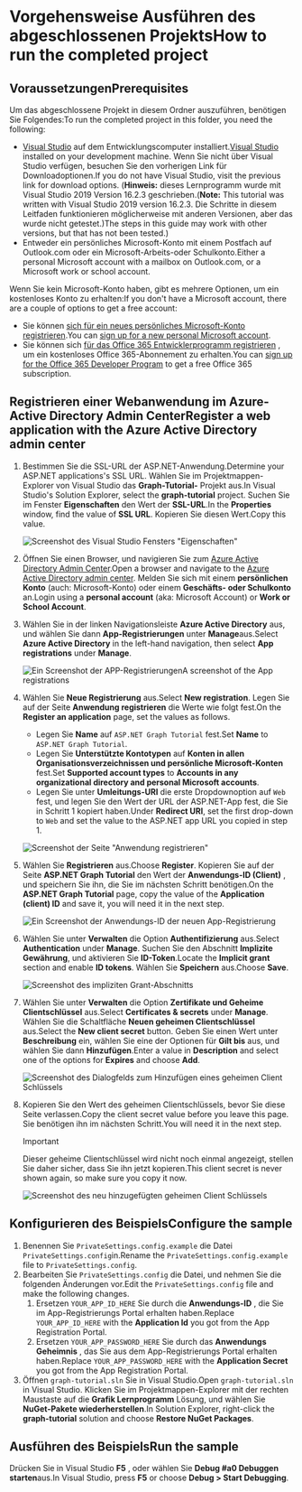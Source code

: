 # <a name="how-to-run-the-completed-project"></a><span data-ttu-id="8988d-101">Vorgehensweise Ausführen des abgeschlossenen Projekts</span><span class="sxs-lookup"><span data-stu-id="8988d-101">How to run the completed project</span></span>

## <a name="prerequisites"></a><span data-ttu-id="8988d-102">Voraussetzungen</span><span class="sxs-lookup"><span data-stu-id="8988d-102">Prerequisites</span></span>

<span data-ttu-id="8988d-103">Um das abgeschlossene Projekt in diesem Ordner auszuführen, benötigen Sie Folgendes:</span><span class="sxs-lookup"><span data-stu-id="8988d-103">To run the completed project in this folder, you need the following:</span></span>

- <span data-ttu-id="8988d-104">[Visual Studio](https://visualstudio.microsoft.com/vs/) auf dem Entwicklungscomputer installiert.</span><span class="sxs-lookup"><span data-stu-id="8988d-104">[Visual Studio](https://visualstudio.microsoft.com/vs/) installed on your development machine.</span></span> <span data-ttu-id="8988d-105">Wenn Sie nicht über Visual Studio verfügen, besuchen Sie den vorherigen Link für Downloadoptionen.</span><span class="sxs-lookup"><span data-stu-id="8988d-105">If you do not have Visual Studio, visit the previous link for download options.</span></span> <span data-ttu-id="8988d-106">(**Hinweis:** dieses Lernprogramm wurde mit Visual Studio 2019 Version 16.2.3 geschrieben.</span><span class="sxs-lookup"><span data-stu-id="8988d-106">(**Note:** This tutorial was written with Visual Studio 2019 version 16.2.3.</span></span> <span data-ttu-id="8988d-107">Die Schritte in diesem Leitfaden funktionieren möglicherweise mit anderen Versionen, aber das wurde nicht getestet.)</span><span class="sxs-lookup"><span data-stu-id="8988d-107">The steps in this guide may work with other versions, but that has not been tested.)</span></span>
- <span data-ttu-id="8988d-108">Entweder ein persönliches Microsoft-Konto mit einem Postfach auf Outlook.com oder ein Microsoft-Arbeits-oder Schulkonto.</span><span class="sxs-lookup"><span data-stu-id="8988d-108">Either a personal Microsoft account with a mailbox on Outlook.com, or a Microsoft work or school account.</span></span>

<span data-ttu-id="8988d-109">Wenn Sie kein Microsoft-Konto haben, gibt es mehrere Optionen, um ein kostenloses Konto zu erhalten:</span><span class="sxs-lookup"><span data-stu-id="8988d-109">If you don't have a Microsoft account, there are a couple of options to get a free account:</span></span>

- <span data-ttu-id="8988d-110">Sie können [sich für ein neues persönliches Microsoft-Konto registrieren](https://signup.live.com/signup?wa=wsignin1.0&rpsnv=12&ct=1454618383&rver=6.4.6456.0&wp=MBI_SSL_SHARED&wreply=https://mail.live.com/default.aspx&id=64855&cbcxt=mai&bk=1454618383&uiflavor=web&uaid=b213a65b4fdc484382b6622b3ecaa547&mkt=E-US&lc=1033&lic=1).</span><span class="sxs-lookup"><span data-stu-id="8988d-110">You can [sign up for a new personal Microsoft account](https://signup.live.com/signup?wa=wsignin1.0&rpsnv=12&ct=1454618383&rver=6.4.6456.0&wp=MBI_SSL_SHARED&wreply=https://mail.live.com/default.aspx&id=64855&cbcxt=mai&bk=1454618383&uiflavor=web&uaid=b213a65b4fdc484382b6622b3ecaa547&mkt=E-US&lc=1033&lic=1).</span></span>
- <span data-ttu-id="8988d-111">Sie können sich [für das Office 365 Entwicklerprogramm registrieren](https://developer.microsoft.com/office/dev-program) , um ein kostenloses Office 365-Abonnement zu erhalten.</span><span class="sxs-lookup"><span data-stu-id="8988d-111">You can [sign up for the Office 365 Developer Program](https://developer.microsoft.com/office/dev-program) to get a free Office 365 subscription.</span></span>

## <a name="register-a-web-application-with-the-azure-active-directory-admin-center"></a><span data-ttu-id="8988d-112">Registrieren einer Webanwendung im Azure-Active Directory Admin Center</span><span class="sxs-lookup"><span data-stu-id="8988d-112">Register a web application with the Azure Active Directory admin center</span></span>

1. <span data-ttu-id="8988d-113">Bestimmen Sie die SSL-URL der ASP.NET-Anwendung.</span><span class="sxs-lookup"><span data-stu-id="8988d-113">Determine your ASP.NET applications's SSL URL.</span></span> <span data-ttu-id="8988d-114">Wählen Sie im Projektmappen-Explorer von Visual Studio das **Graph-Tutorial-** Projekt aus.</span><span class="sxs-lookup"><span data-stu-id="8988d-114">In Visual Studio's Solution Explorer, select the **graph-tutorial** project.</span></span> <span data-ttu-id="8988d-115">Suchen Sie im Fenster **Eigenschaften** den Wert der **SSL-URL**.</span><span class="sxs-lookup"><span data-stu-id="8988d-115">In the **Properties** window, find the value of **SSL URL**.</span></span> <span data-ttu-id="8988d-116">Kopieren Sie diesen Wert.</span><span class="sxs-lookup"><span data-stu-id="8988d-116">Copy this value.</span></span>

    ![Screenshot des Visual Studio Fensters "Eigenschaften"](/tutorial/images/vs-project-url.png)

1. <span data-ttu-id="8988d-118">Öffnen Sie einen Browser, und navigieren Sie zum [Azure Active Directory Admin Center](https://aad.portal.azure.com).</span><span class="sxs-lookup"><span data-stu-id="8988d-118">Open a browser and navigate to the [Azure Active Directory admin center](https://aad.portal.azure.com).</span></span> <span data-ttu-id="8988d-119">Melden Sie sich mit einem **persönlichen Konto** (auch: Microsoft-Konto) oder einem **Geschäfts- oder Schulkonto** an.</span><span class="sxs-lookup"><span data-stu-id="8988d-119">Login using a **personal account** (aka: Microsoft Account) or **Work or School Account**.</span></span>

1. <span data-ttu-id="8988d-120">Wählen Sie in der linken Navigationsleiste **Azure Active Directory** aus, und wählen Sie dann **App-Registrierungen** unter **Manage**aus.</span><span class="sxs-lookup"><span data-stu-id="8988d-120">Select **Azure Active Directory** in the left-hand navigation, then select **App registrations** under **Manage**.</span></span>

    ![<span data-ttu-id="8988d-121">Ein Screenshot der APP-Registrierungen</span><span class="sxs-lookup"><span data-stu-id="8988d-121">A screenshot of the App registrations</span></span> ](/tutorial/images/aad-portal-app-registrations.png)

1. <span data-ttu-id="8988d-122">Wählen Sie **Neue Registrierung** aus.</span><span class="sxs-lookup"><span data-stu-id="8988d-122">Select **New registration**.</span></span> <span data-ttu-id="8988d-123">Legen Sie auf der Seite **Anwendung registrieren** die Werte wie folgt fest.</span><span class="sxs-lookup"><span data-stu-id="8988d-123">On the **Register an application** page, set the values as follows.</span></span>

    - <span data-ttu-id="8988d-124">Legen Sie **Name** auf `ASP.NET Graph Tutorial` fest.</span><span class="sxs-lookup"><span data-stu-id="8988d-124">Set **Name** to `ASP.NET Graph Tutorial`.</span></span>
    - <span data-ttu-id="8988d-125">Legen Sie **Unterstützte Kontotypen** auf **Konten in allen Organisationsverzeichnissen und persönliche Microsoft-Konten** fest.</span><span class="sxs-lookup"><span data-stu-id="8988d-125">Set **Supported account types** to **Accounts in any organizational directory and personal Microsoft accounts**.</span></span>
    - <span data-ttu-id="8988d-126">Legen Sie unter **Umleitungs-URI** die erste Dropdownoption auf `Web` fest, und legen Sie den Wert der URL der ASP.NET-App fest, die Sie in Schritt 1 kopiert haben.</span><span class="sxs-lookup"><span data-stu-id="8988d-126">Under **Redirect URI**, set the first drop-down to `Web` and set the value to the ASP.NET app URL you copied in step 1.</span></span>

    ![Screenshot der Seite "Anwendung registrieren"](/tutorial/images/aad-register-an-app.png)

1. <span data-ttu-id="8988d-128">Wählen Sie **Registrieren** aus.</span><span class="sxs-lookup"><span data-stu-id="8988d-128">Choose **Register**.</span></span> <span data-ttu-id="8988d-129">Kopieren Sie auf der Seite **ASP.NET Graph Tutorial** den Wert der **Anwendungs-ID (Client)** , und speichern Sie ihn, die Sie im nächsten Schritt benötigen.</span><span class="sxs-lookup"><span data-stu-id="8988d-129">On the **ASP.NET Graph Tutorial** page, copy the value of the **Application (client) ID** and save it, you will need it in the next step.</span></span>

    ![Ein Screenshot der Anwendungs-ID der neuen App-Registrierung](/tutorial/images/aad-application-id.png)

1. <span data-ttu-id="8988d-131">Wählen Sie unter **Verwalten** die Option **Authentifizierung** aus.</span><span class="sxs-lookup"><span data-stu-id="8988d-131">Select **Authentication** under **Manage**.</span></span> <span data-ttu-id="8988d-132">Suchen Sie den Abschnitt **Implizite Gewährung**, und aktivieren Sie **ID-Token**.</span><span class="sxs-lookup"><span data-stu-id="8988d-132">Locate the **Implicit grant** section and enable **ID tokens**.</span></span> <span data-ttu-id="8988d-133">Wählen Sie **Speichern** aus.</span><span class="sxs-lookup"><span data-stu-id="8988d-133">Choose **Save**.</span></span>

    ![Screenshot des impliziten Grant-Abschnitts](/tutorial/images/aad-implicit-grant.png)

1. <span data-ttu-id="8988d-135">Wählen Sie unter **Verwalten** die Option **Zertifikate und Geheime Clientschlüssel** aus.</span><span class="sxs-lookup"><span data-stu-id="8988d-135">Select **Certificates & secrets** under **Manage**.</span></span> <span data-ttu-id="8988d-136">Wählen Sie die Schaltfläche **Neuen geheimen Clientschlüssel** aus.</span><span class="sxs-lookup"><span data-stu-id="8988d-136">Select the **New client secret** button.</span></span> <span data-ttu-id="8988d-137">Geben Sie einen Wert unter **Beschreibung** ein, wählen Sie eine der Optionen für **Gilt bis** aus, und wählen Sie dann **Hinzufügen**.</span><span class="sxs-lookup"><span data-stu-id="8988d-137">Enter a value in **Description** and select one of the options for **Expires** and choose **Add**.</span></span>

    ![Screenshot des Dialogfelds zum Hinzufügen eines geheimen Client Schlüssels](/tutorial/images/aad-new-client-secret.png)

1. <span data-ttu-id="8988d-139">Kopieren Sie den Wert des geheimen Clientschlüssels, bevor Sie diese Seite verlassen.</span><span class="sxs-lookup"><span data-stu-id="8988d-139">Copy the client secret value before you leave this page.</span></span> <span data-ttu-id="8988d-140">Sie benötigen ihn im nächsten Schritt.</span><span class="sxs-lookup"><span data-stu-id="8988d-140">You will need it in the next step.</span></span>

    > [!IMPORTANT]
    > <span data-ttu-id="8988d-141">Dieser geheime Clientschlüssel wird nicht noch einmal angezeigt, stellen Sie daher sicher, dass Sie ihn jetzt kopieren.</span><span class="sxs-lookup"><span data-stu-id="8988d-141">This client secret is never shown again, so make sure you copy it now.</span></span>

    ![Screenshot des neu hinzugefügten geheimen Client Schlüssels](/tutorial/images/aad-copy-client-secret.png)

## <a name="configure-the-sample"></a><span data-ttu-id="8988d-143">Konfigurieren des Beispiels</span><span class="sxs-lookup"><span data-stu-id="8988d-143">Configure the sample</span></span>

1. <span data-ttu-id="8988d-144">Benennen Sie `PrivateSettings.config.example` die Datei `PrivateSettings.config`in.</span><span class="sxs-lookup"><span data-stu-id="8988d-144">Rename the `PrivateSettings.config.example` file to `PrivateSettings.config`.</span></span>
1. <span data-ttu-id="8988d-145">Bearbeiten Sie `PrivateSettings.config` die Datei, und nehmen Sie die folgenden Änderungen vor.</span><span class="sxs-lookup"><span data-stu-id="8988d-145">Edit the `PrivateSettings.config` file and make the following changes.</span></span>
    1. <span data-ttu-id="8988d-146">Ersetzen `YOUR_APP_ID_HERE` Sie durch die **Anwendungs-ID** , die Sie im App-Registrierungs Portal erhalten haben.</span><span class="sxs-lookup"><span data-stu-id="8988d-146">Replace `YOUR_APP_ID_HERE` with the **Application Id** you got from the App Registration Portal.</span></span>
    1. <span data-ttu-id="8988d-147">Ersetzen `YOUR_APP_PASSWORD_HERE` Sie durch das **Anwendungs Geheimnis** , das Sie aus dem App-Registrierungs Portal erhalten haben.</span><span class="sxs-lookup"><span data-stu-id="8988d-147">Replace `YOUR_APP_PASSWORD_HERE` with the **Application Secret** you got from the App Registration Portal.</span></span>
1. <span data-ttu-id="8988d-148">Öffnen `graph-tutorial.sln` Sie in Visual Studio.</span><span class="sxs-lookup"><span data-stu-id="8988d-148">Open `graph-tutorial.sln` in Visual Studio.</span></span> <span data-ttu-id="8988d-149">Klicken Sie im Projektmappen-Explorer mit der rechten Maustaste auf die **Grafik Lernprogramm** Lösung, und wählen Sie **NuGet-Pakete wiederherstellen**.</span><span class="sxs-lookup"><span data-stu-id="8988d-149">In Solution Explorer, right-click the **graph-tutorial** solution and choose **Restore NuGet Packages**.</span></span>

## <a name="run-the-sample"></a><span data-ttu-id="8988d-150">Ausführen des Beispiels</span><span class="sxs-lookup"><span data-stu-id="8988d-150">Run the sample</span></span>

<span data-ttu-id="8988d-151">Drücken Sie in Visual Studio **F5** , oder wählen Sie **Debug #a0 Debuggen starten**aus.</span><span class="sxs-lookup"><span data-stu-id="8988d-151">In Visual Studio, press **F5** or choose **Debug > Start Debugging**.</span></span>
